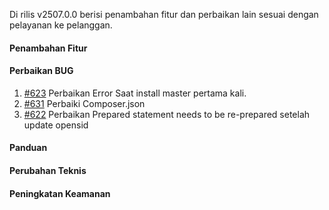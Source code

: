 Di rilis v2507.0.0 berisi penambahan fitur dan perbaikan lain sesuai dengan pelayanan ke pelanggan.

#### Penambahan Fitur

#### Perbaikan BUG
1. [#623](https://github.com/OpenSID/dasbor-siappakai/issues/623) Perbaikan Error Saat install master pertama kali.
2. [#631](https://github.com/OpenSID/dasbor-siappakai/issues/631) Perbaiki Composer.json
3. [#622](https://github.com/OpenSID/dasbor-siappakai/issues/622) Perbaikan Prepared statement needs to be re-prepared setelah update opensid

#### Panduan

#### Perubahan Teknis

#### Peningkatan Keamanan
